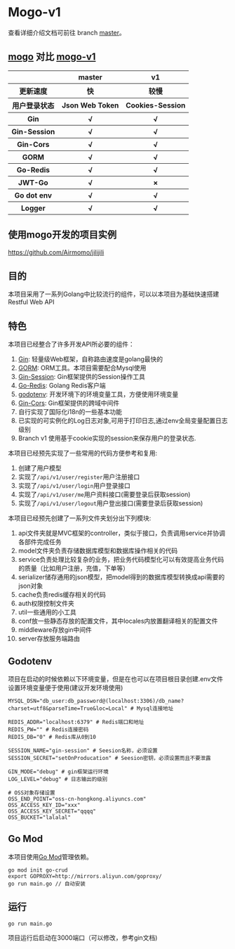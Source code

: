 # Mogo-v1

查看详细介绍文档可前往 branch [master](https://github.com/Airmomo/mogo/tree/master)。

## [mogo](https://github.com/Airmomo/mogo/tree/master) 对比  [mogo-v1](https://github.com/Airmomo/mogo/tree/v1)

<table>
        <tr>
            <th></th>
            <th>master</th>
            <th>v1</th>      
        </tr>
        <tr>
            <th>更新速度</th>
            <th>快</th>
            <th>较慢</th>
        </tr>
        <tr>
            <th>用户登录状态</th>
            <th>Json Web Token</th>
            <th>Cookies-Session</th>
        </tr>
        <tr>
            <th>Gin</th>
            <th>√</th>
            <th>√</th>
        </tr>
        <tr>
             <th>Gin-Session</th>
             <th>√</th>
             <th>√</th>
        </tr>
        <tr>
             <th>Gin-Cors</th>
             <th>√</th>
             <th>√</th>
        </tr>
        <tr>
             <th>GORM</th>
             <th>√</th>
             <th>√</th>
        </tr>
        <tr>
             <th>Go-Redis</th>
             <th>√</th>
             <th>√</th>
        </tr>
        <tr>
            <th>JWT-Go</th>
            <th>√</th>
            <th>×</th>
        </tr>
        <tr>
             <th>Go dot env</th>
             <th>√</th>
             <th>√</th>
        </tr>
        <tr>
            <th>Logger</th>
            <th>√</th>
            <th>√</th>
        </tr>
</table>

## 使用mogo开发的项目实例

https://github.com/Airmomo/jilijili

## 目的

本项目采用了一系列Golang中比较流行的组件，可以以本项目为基础快速搭建Restful Web API

## 特色

本项目已经整合了许多开发API所必要的组件：

1. [Gin](https://github.com/gin-gonic/gin): 轻量级Web框架，自称路由速度是golang最快的 
2. [GORM](http://gorm.io/docs/index.html): ORM工具。本项目需要配合Mysql使用 
3. [Gin-Session](https://github.com/gin-contrib/sessions): Gin框架提供的Session操作工具
4. [Go-Redis](https://github.com/go-redis/redis): Golang Redis客户端
5. [godotenv](https://github.com/joho/godotenv): 开发环境下的环境变量工具，方便使用环境变量
6. [Gin-Cors](https://github.com/gin-contrib/cors): Gin框架提供的跨域中间件
7. 自行实现了国际化i18n的一些基本功能
8. 已实现的可实例化的Log日志对象,可用于打印日志,通过env全局变量配置日志级别
9. Branch v1 使用基于cookie实现的session来保存用户的登录状态.

本项目已经预先实现了一些常用的代码方便参考和复用:

1. 创建了用户模型
2. 实现了```/api/v1/user/register```用户注册接口
3. 实现了```/api/v1/user/login```用户登录接口
4. 实现了```/api/v1/user/me```用户资料接口(需要登录后获取session)
5. 实现了```/api/v1/user/logout```用户登出接口(需要登录后获取session)

本项目已经预先创建了一系列文件夹划分出下列模块:

1. api文件夹就是MVC框架的controller，类似于接口，负责调用service并协调各部件完成任务
2. model文件夹负责存储数据库模型和数据库操作相关的代码
3. service负责处理比较复杂的业务，把业务代码模型化可以有效提高业务代码的质量（比如用户注册，充值，下单等）
4. serializer储存通用的json模型，把model得到的数据库模型转换成api需要的json对象
5. cache负责redis缓存相关的代码
6. auth权限控制文件夹
7. util一些通用的小工具
8. conf放一些静态存放的配置文件，其中locales内放置翻译相关的配置文件
9. middleware存放gin中间件
10. server存放服务端路由

## Godotenv

项目在启动的时候依赖以下环境变量，但是在也可以在项目根目录创建.env文件设置环境变量便于使用(建议开发环境使用)

```shell
MYSQL_DSN="db_user:db_password@(localhost:3306)/db_name?charset=utf8&parseTime=True&loc=Local" # Mysql连接地址

REDIS_ADDR="localhost:6379" # Redis端口和地址
REDIS_PW="" # Redis连接密码
REDIS_DB="0" # Redis库从0到10

SESSION_NAME="gin-session" # Seesion名称，必须设置
SESSION_SECRET="setOnProducation" # Seesion密钥，必须设置而且不要泄露

GIN_MODE="debug" # gin框架运行环境
LOG_LEVEL="debug" # 日志输出的级别

# OSS对象存储设置
OSS_END_POINT="oss-cn-hongkong.aliyuncs.com" 
OSS_ACCESS_KEY_ID="xxx"
OSS_ACCESS_KEY_SECRET="qqqq"
OSS_BUCKET="lalalal"
```

## Go Mod

本项目使用[Go Mod](https://github.com/golang/go/wiki/Modules)管理依赖。

```shell
go mod init go-crud
export GOPROXY=http://mirrors.aliyun.com/goproxy/
go run main.go // 自动安装
```

## 运行

```shell
go run main.go
```

项目运行后启动在3000端口（可以修改，参考gin文档)